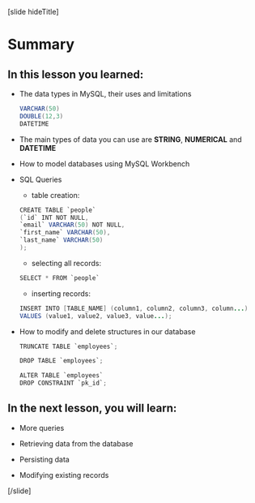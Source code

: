 [slide hideTitle]

# Summary

## In this lesson you learned:

- The data types in MySQL, their uses and limitations
    
    ```Java
    VARCHAR(50)
    DOUBLE(12,3)
    DATETIME
    ```
- The main types of data you can use are **STRING**, **NUMERICAL** and **DATETIME**


- How to model databases using MySQL Workbench

- SQL Queries
    - table creation:
    ```Java
    CREATE TABLE `people`
    (`id` INT NOT NULL,
    `email` VARCHAR(50) NOT NULL,
    `first_name` VARCHAR(50),
    `last_name` VARCHAR(50)
    );
    ```
    - selecting all records:

    ```Java
    SELECT * FROM `people`
    ```

    - inserting records:
    ```Java
    INSERT INTO [TABLE_NAME] (column1, column2, column3, column...)
    VALUES (value1, value2, value3, value...);
    ```

- How to modify and delete structures in our database

    ```Java
    TRUNCATE TABLE `employees`;

    DROP TABLE `employees`;

    ALTER TABLE `employees`
    DROP CONSTRAINT `pk_id`;
    ```

## In the next lesson, you will learn:

- More queries

- Retrieving data from the database

- Persisting data

- Modifying existing records

[/slide]
